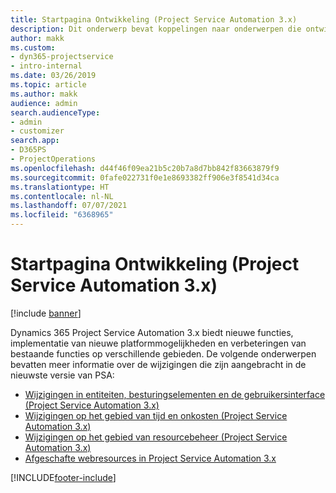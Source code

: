 ```yaml
---
title: Startpagina Ontwikkeling (Project Service Automation 3.x)
description: Dit onderwerp bevat koppelingen naar onderwerpen die ontwikkelingsinformatie bieden voor Dynamics 365 Project Service Automation (PSA) versie 3.x.
author: makk
ms.custom:
- dyn365-projectservice
- intro-internal
ms.date: 03/26/2019
ms.topic: article
ms.author: makk
audience: admin
search.audienceType:
- admin
- customizer
search.app:
- D365PS
- ProjectOperations
ms.openlocfilehash: d44f46f09ea21b5c20b7a8d7bb842f83663879f9
ms.sourcegitcommit: 0fafe022731f0e1e8693382ff906e3f8541d34ca
ms.translationtype: HT
ms.contentlocale: nl-NL
ms.lasthandoff: 07/07/2021
ms.locfileid: "6368965"
---
```

# <a name="development-home-page-project-service-automation-3x"></a>Startpagina Ontwikkeling (Project Service Automation 3.x)

[!include [banner](../../includes/psa-now-project-operations.md)]

Dynamics 365 Project Service Automation 3.x biedt nieuwe functies, implementatie van nieuwe platformmogelijkheden en verbeteringen van bestaande functies op verschillende gebieden. De volgende onderwerpen bevatten meer informatie over de wijzigingen die zijn aangebracht in de nieuwste versie van PSA:

- [Wijzigingen in entiteiten, besturingselementen en de gebruikersinterface (Project Service Automation 3.x)](../developer-guides/entity-changes-v3.x.md)
- [Wijzigingen op het gebied van tijd en onkosten (Project Service Automation 3.x)](../developer-guides/time-expense-changes-v3.x.md)
- [Wijzigingen op het gebied van resourcebeheer (Project Service Automation 3.x)](../developer-guides/resource-management-changes-v3.x.md)
- [Afgeschafte webresources in Project Service Automation 3.x](../developer-guides/web-resources-deprecated-v3.x.md)


[!INCLUDE[footer-include](../../includes/footer-banner.md)]
